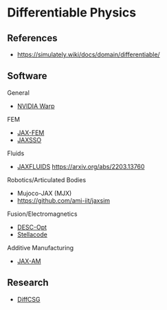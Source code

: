# Differentiable Physics

## References

- https://simulately.wiki/docs/domain/differentiable/

## Software

General
- [NVIDIA Warp](https://github.com/NVIDIA/warp)

FEM
- [JAX-FEM](https://github.com/deepmodeling/jax-fem)
- [JAXSSO](https://github.com/GaoyuanWu/JaxSSO)

Fluids
- [JAXFLUIDS](https://github.com/tumaer/JAXFLUIDS) https://arxiv.org/abs/2203.13760

Robotics/Articulated Bodies
- Mujoco-JAX (MJX)
- https://github.com/ami-iit/jaxsim

Fusion/Electromagnetics
- [DESC-Opt](https://github.com/PlasmaControl/DESC)
- [Stellacode](https://github.com/rob3315/stellacode)

Additive Manufacturing
- [JAX-AM](https://github.com/tianjuxue/jax-am)

## Research

- [DiffCSG](https://arxiv.org/abs/2409.01421)
